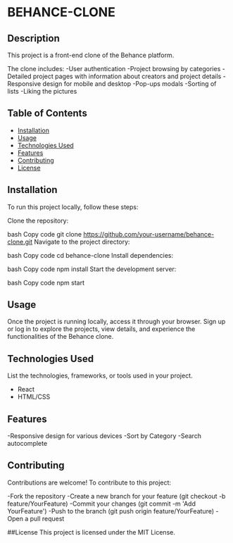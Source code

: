 # BEHANCE-CLONE

## Description
This project is a front-end clone of the Behance platform.

The clone includes:
-User authentication
-Project browsing by categories
-Detailed project pages with information about creators and project details
-Responsive design for mobile and desktop
-Pop-ups modals
-Sorting of lists
-Liking the pictures

## Table of Contents

- [Installation](#installation)
- [Usage](#usage)
- [Technologies Used](#technologies-used)
- [Features](#features)
- [Contributing](#contributing)
- [License](#license)

## Installation
To run this project locally, follow these steps:

Clone the repository:

bash
Copy code
git clone https://github.com/your-username/behance-clone.git
Navigate to the project directory:

bash
Copy code
cd behance-clone
Install dependencies:

bash
Copy code
npm install
Start the development server:

bash
Copy code
npm start
## Usage

Once the project is running locally, access it through your browser. Sign up or log in to explore the projects, view details, and experience the functionalities of the Behance clone.

## Technologies Used

List the technologies, frameworks, or tools used in your project.
- React
- HTML/CSS
  

## Features
-Responsive design for various devices
-Sort by Category
-Search autocomplete

## Contributing
Contributions are welcome! To contribute to this project:

-Fork the repository
-Create a new branch for your feature (git checkout -b feature/YourFeature)
-Commit your changes (git commit -m 'Add YourFeature')
-Push to the branch (git push origin feature/YourFeature)
-Open a pull request

##License
This project is licensed under the MIT License.
